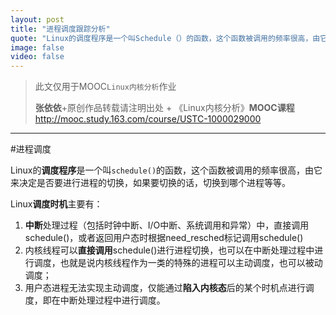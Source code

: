 ```yaml
---
layout: post
title: "进程调度跟踪分析"
quote: "Linux的调度程序是一个叫Schedule（）的函数，这个函数被调用的频率很高，由它来决定是否要进行进程的切换，如果要切换的话，切换到哪个进程等等。"
image: false
video: false
---
```



>此文仅用于MOOC`Linux内核分析`作业
>
>**张依依**+原创作品转载请注明出处 + 《Linux内核分析》**MOOC课程**http://mooc.study.163.com/course/USTC-1000029000


*****


#进程调度

Linux的**调度程序**是一个叫`schedule()`的函数，这个函数被调用的频率很高，由它来决定是否要进行进程的切换，如果要切换的话，切换到哪个进程等等。

Linux**调度时机**主要有：

1. **中断**处理过程（包括时钟中断、I/O中断、系统调用和异常）中，直接调用schedule()，或者返回用户态时根据need_resched标记调用schedule()
2. 内核线程可以**直接调用**schedule()进行进程切换，也可以在中断处理过程中进行调度，也就是说内核线程作为一类的特殊的进程可以主动调度，也可以被动调度；
3. 用户态进程无法实现主动调度，仅能通过**陷入内核态**后的某个时机点进行调度，即在中断处理过程中进行调度。


